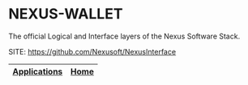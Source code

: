# NEXUS-WALLET
 
 The official Logical and Interface layers of the Nexus Software Stack. 
 
 SITE: https://github.com/Nexusoft/NexusInterface

 | [Applications](https://portable-linux-apps.github.io/apps.html) | [Home](https://portable-linux-apps.github.io)
 | --- | --- |
